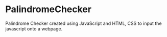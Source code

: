 # PalindromeChecker
 Palindrome Checker created using JavaScript and HTML, CSS to input the javascript onto a webpage.
